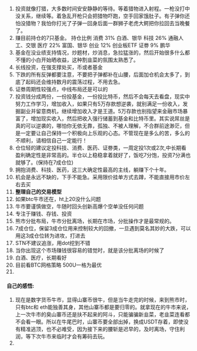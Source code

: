 1. 投资就像打猎，大多数时间安安静静的等待。等着猎物进入射程。一枪没打中没关系，继续等。着急乱开枪只会把猎物吓跑，空手回家饿肚子。有子弹你还怕没猎物？我怕你打光了子弹一回身后面一群狮子老虎大鳄把你拉回去当晚餐了。
2. 赚目前持仓的7只基金。
   持仓比例
   消费 31% 白酒、银华
   科技 26% 通融人工、交银
   医疗 22% 富国、银华
   创业 12% 创业板ETF
   证劵 9% 鹏华
3. 基金在没业绩支持情况，炒题材，炒消息，急拉猛涨的，然后开始很多什么都不懂的小白开始晒收益，这种割韭菜的氛围太熟悉了。
4. 长线投资，在强支撑处买，币或者基金
5. 下跌的所有反弹都要注意，不要把子弹都补在山腰，后面加仓机会太多了，到底了起码还会维持数月的震荡过程，不用去急。
6. 证劵周期性较强点，中线布局还是可以的
7. 投资钱分成两份，一份投基金，一份投比特币，然后不会每天去看盘，现实中努力工作学习，增加收入，如果只有5万存款想逆袭，就别满足一份收入，发掘副业并留意商机，继续增加收入才是王道。5万存款也别指望来金融市场暴富了，增加现实收入，然后把收入强行储蓄到基金和比特币里。其实说屌丝是真的可以逆袭的，哪怕你无依无靠，孤独、不被人理解，不合群前途渺茫，但是一定要让自己保持一个积极向上乐观的心态。不管现在是多么的苦，多么的不顺利，请相信自己一定能行！
8. 仓位轻的建议定投科技、消费、医药、证劵类，一周定投1次或2次,中长期看盈利确定性是非常高的。半仓以上稳稳拿着就好了，饭吃7分饱，投资7分满也就够了。 ​​​​(保持在7成仓位)
9. 拥抱消费、科技、医药，这三大确定性最高的主线，躺赚下个十年。
10. 机会是永远不缺的，下手不能急。采用限价挂单方式去蹲，不能直接用市价左右去买
11. **整理自己的交易模型**
12. 如果btc牛市还在，ht上20没什么问题
13. 牛市要谨慎做空，牛随时回头创新高爆个空单没任何问题
14. 专注于赚钱、存钱、投资
15. 熊市分批布局，牛市分批离场，长期在市场，分批操作才是最常规的。
16. 7成仓位，保留3成仓位用来控制较大的回撤，一旦遇到莫名其妙的大跌，可以用这3成仓位转为进攻，打进去
17. STN不建议追涨，用dot挖到不错
18. 当你出现这个市场赚钱很容易的错觉时，就是该分批离场的时候了
19. 白酒、医疗，长期看好
20. 目前看BTC网格策略 500U一格为最优
21. 





#### 自己的感悟:

1. 现在是数字货币牛市，显得山寨币很牛，但是当牛走完的时候，来到熊市时，只有btc和 eth能独善其身，其他山寨币都是要归零的。就拿现在的牛市来说，上一次牛市的臭山寨币还是扶不起来的阿斗，只能骗骗新韭菜，老韭菜连看都不会看一眼。所以在牛尾巴时，山寨币要全部出掉，换成USDT存着，即使没有精准逃顶，也不必难受，因为接下来的腰斩是迟早的，及时离场，守住利润，等下次牛市来临时才会有筹码去玩。
2. 







